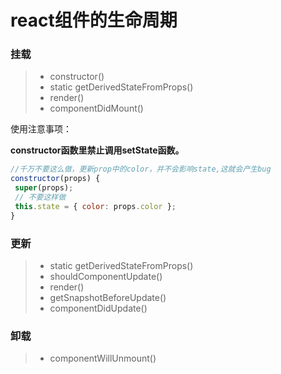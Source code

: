 # react组件的生命周期

### 挂载
> * constructor()
> * static getDerivedStateFromProps()
> * render()
> * componentDidMount()

使用注意事项：

**constructor函数里禁止调用setState函数。**
```jsx
//千万不要这么做，更新prop中的color，并不会影响state,这就会产生bug
constructor(props) {
 super(props);
 // 不要这样做
 this.state = { color: props.color };
}
```

### 更新
> * static getDerivedStateFromProps()
> * shouldComponentUpdate()
> * render()
> * getSnapshotBeforeUpdate()
> * componentDidUpdate()


### 卸载
> * componentWillUnmount()
